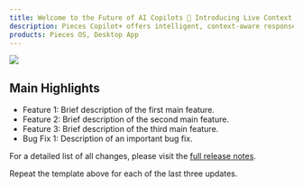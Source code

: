 ```yaml
---
title: Welcome to the Future of AI Copilots 🦾 Introducing Live Context, the Workstream Pattern Engine, and Support for GPT-4o
description: Pieces Copilot+ offers intelligent, context-aware responses to all of your coding and workstream-based questions, creating a transformative coding experience.
products: Pieces OS, Desktop App
---
```


![](https://assets-global.website-files.com/6143afec68f555387049efb3/664790cd2f8264c02f04e41a_image3_98906e1f90484190fb01e7d124cf53e6_2000.jpeg)

## Main Highlights

- Feature 1: Brief description of the first main feature.
- Feature 2: Brief description of the second main feature.
- Feature 3: Brief description of the third main feature.
- Bug Fix 1: Description of an important bug fix.

For a detailed list of all changes, please visit the [full release notes](https://code.pieces.app/updates/welcome-to-the-future-of-ai-copilots-introducing-live-context-the-workstream-pattern-engine-and-support-for-gpt-4o-pieces-for-developers-2122-pieces-os-903).

Repeat the template above for each of the last three updates.
